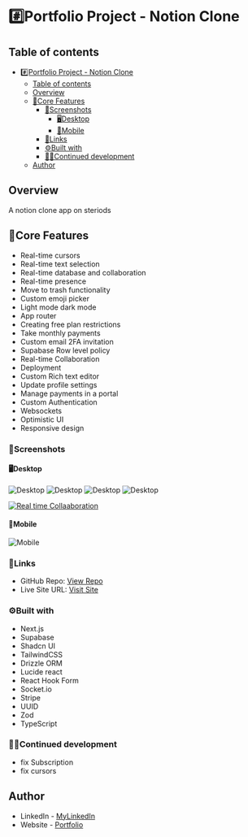 # #️⃣Portfolio Project - Notion Clone

## Table of contents

- [#️⃣Portfolio Project - Notion Clone](#️⃣portfolio-project---notion-clone)
  - [Table of contents](#table-of-contents)
  - [Overview](#overview)
  - [💾Core Features](#core-features)
    - [📸Screenshots](#screenshots)
      - [🖥️Desktop](#️desktop)
      - [📱Mobile](#mobile)
    - [🔗Links](#links)
    - [⚙️Built with](#️built-with)
    - [👨‍💻Continued development](#continued-development)
  - [Author](#author)

## Overview

A notion clone app on steriods

## 💾Core Features

- Real-time cursors
- Real-time text selection
- Real-time database and collaboration
- Real-time presence
- Move to trash functionality
- Custom emoji picker
- Light mode dark mode
- App router
- Creating free plan restrictions
- Take monthly payments
- Custom email 2FA invitation
- Supabase Row level policy
- Real-time Collaboration
- Deployment
- Custom Rich text editor
- Update profile settings
- Manage payments in a portal
- Custom Authentication
- Websockets
- Optimistic UI
- Responsive design


  
### 📸Screenshots

#### 🖥️Desktop
![Desktop](./screenshots/homepage.png)
![Desktop](./screenshots/login.png)
![Desktop](./screenshots/workspace.png)
![Desktop](./screenshots/settings.png)

[![Real time Collaaboration](./screenshots/realtime.png)](https://res.cloudinary.com/ddlcqj0ks/video/upload/v1741965987/notion-clone_mwq8pp.mp4)


#### 📱Mobile
![Mobile](./screenshots/mobile.png)

### 🔗Links

- GitHub Repo: [View Repo](https://github.com/Gandah/notion-clone.git)
- Live Site URL: [Visit Site](https://co-notes.netlify.app/)

### ⚙️Built with

- Next.js
- Supabase
- Shadcn UI
- TailwindCSS
- Drizzle ORM
- Lucide react
- React Hook Form
- Socket.io
- Stripe
- UUID
- Zod
- TypeScript

### 👨‍💻Continued development
 - fix Subscription
 - fix cursors 

## Author

- LinkedIn - [MyLinkedIn](https://www.linkedin.com/in/gandahkelvin)
- Website - [Portfolio](https://gandah-porfolio.vercel.app/)
